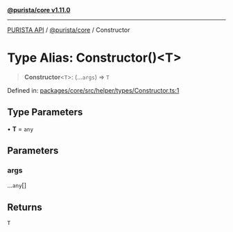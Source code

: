 [**@purista/core v1.11.0**](../README.md)

***

[PURISTA API](../../../packages.md) / [@purista/core](../README.md) / Constructor

# Type Alias: Constructor()\<T\>

> **Constructor**\<`T`\>: (...`args`) => `T`

Defined in: [packages/core/src/helper/types/Constructor.ts:1](https://github.com/puristajs/purista/blob/master/packages/core/src/helper/types/Constructor.ts#L1)

## Type Parameters

• **T** = `any`

## Parameters

### args

...`any`[]

## Returns

`T`
